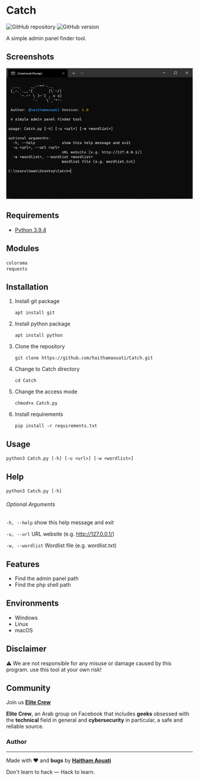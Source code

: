 # Catch

![GitHub repository](https://img.shields.io/badge/haithamaouati-Catch-blue?style=flat-square&logo=github)
![GitHub version](https://img.shields.io/badge/version-1.0-yellow?style=flat-square)

A simple admin panel finder tool.

Screenshots
----
![Screenshot](https://raw.githubusercontent.com/haithamaouati/Catch/main/screenshot.PNG?raw=true "Optional Title")

Requirements
----
* [Python 3.9.4](https://www.python.org)

Modules
----
    colorama
    requests
    
Installation
----
1. Install git package
    ```
    apt install git
    ```
    
2. Install python package
    ```
    apt install python
    ```
    
3. Clone the repository
    ```
    git clone https://github.com/haithamaouati/Catch.git
    ```
4. Change to Catch directory
    ```
    cd Catch
    ```
    
5. Change the access mode
    ```
    chmod+x Catch.py
    ```
    
6. Install requirements
    ```
    pip install -r requirements.txt
    ```
    
Usage
----
    python3 Catch.py [-h] [-u <url>] [-w <wordlist>]

Help
----
    python3 Catch.py [-h]
    
###### Optional Arguments
`-h, --help`
show this help message and exit

`-u, --url`
URL website (e.g. http://127.0.0.1/)

`-w, --wordlist`
Wordlist file (e.g. wordlist.txt)

Features
----
   - Find the admin panel path
   - Find the php shell path

Environments
----
* Windows
* Linux
* macOS

Disclaimer
----
:warning: We are not responsible for any misuse or damage caused by this program. use this tool at your own risk!

Community
----
Join us [**Elite Crew**](https://www.facebook.com/groups/elitecrew1/)

**Elite Crew**, an Arab group on Facebook that includes **geeks** obsessed with the **technical** field in general and **cybersecurity** in particular, a safe and reliable source.

### Author
----

Made with ❤️ and **bugs** by [**Haitham Aouati**](https://www.facebook.com/haithamaouati1/)

Don't learn to hack — Hack to learn.
